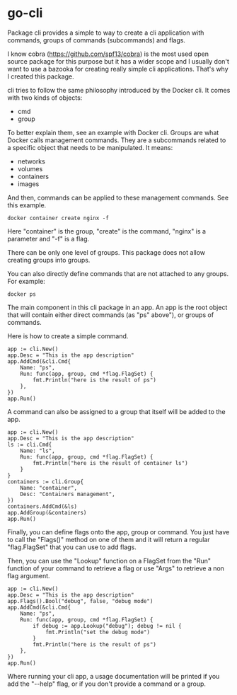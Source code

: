 # go-cli

Package cli provides a simple to way to create a cli application with commands, groups of commands (subcommands) and flags.

I know cobra (https://github.com/spf13/cobra) is the most used open source package for this purpose but it has a wider scope and I usually don't want to use a bazooka for creating really simple cli applications. That's why I created this package.

cli tries to follow the same philosophy introduced by the Docker cli. It comes with two kinds of objects:
 - cmd
 - group

To better explain them, see an example with Docker cli. Groups are what Docker calls management commands. They are a subcommands related to a specific object that needs to be manipulated. It means:
 - networks
 - volumes
 - containers
 - images

And then, commands can be applied to these management commands.
See this example.

    docker container create nginx -f

Here "container" is the group, "create" is the command, "nginx" is a parameter and "-f" is a flag.

There can be only one level of groups. This package does not allow creating groups into groups.

You can also directly define commands that are not attached to any groups. For example:

    docker ps

The main component in this cli package in an app. An app is the root object that will contain either direct commands (as "ps" above"), or groups of commands.

Here is how to create a simple command.

    app := cli.New()
    app.Desc = "This is the app description"
    app.AddCmd(&cli.Cmd{
        Name: "ps",
        Run: func(app, group, cmd *flag.FlagSet) {
            fmt.Println("here is the result of ps")
        },
    })
    app.Run()

A command can also be assigned to a group that itself will be added to the app.

    app := cli.New()
    app.Desc = "This is the app description"
    ls := cli.Cmd{
        Name: "ls",
        Run: func(app, group, cmd *flag.FlagSet) {
            fmt.Println("here is the result of container ls")
        }
    }
    containers := cli.Group{
        Name: "container",
        Desc: "Containers management",
    })
    containers.AddCmd(&ls)
    app.AddGroup(&containers)
    app.Run()

Finally, you can define flags onto the app, group or command.
You just have to call the "Flags()" method on one of them and it will return a regular
"flag.FlagSet" that you can use to add flags.

Then, you can use the "Lookup" function on a FlagSet from the "Run" function of your command
to retrieve a flag or use "Args" to retrieve a non flag argument.

    app := cli.New()
    app.Desc = "This is the app description"
    app.Flags().Bool("debug", false, "debug mode")
    app.AddCmd(&cli.Cmd{
        Name: "ps",
        Run: func(app, group, cmd *flag.FlagSet) {
            if debug := app.Lookup("debug"); debug != nil {
                fmt.Println("set the debug mode")
            }
            fmt.Println("here is the result of ps")
        },
    })
    app.Run()

Where running your cli app, a usage documentation will be printed if you add the "--help" flag,
or if you don't provide a command or a group.
